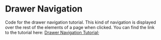 # Drawer Navigation

Code for the drawer navigation tutorial. This kind of navigation is displayed over the rest of the elements of a page when clicked. You can find the link to the tutorial here: [Drawer Navigation Tutorial](https://dev.to/khwilo/how-to-create-full-screen-drawer-navigation-in-html-css-and-javascript-44oe);
